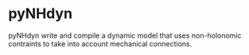 # pyNHdyn
pyNHdyn write and compile a dynamic model that uses non-holonomic contraints to take into account mechanical connections.
